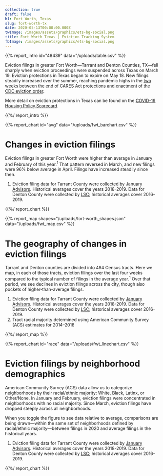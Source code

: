 ```yaml
---
collection: true
draft: false
h1: Fort Worth, Texas
slug: fort-worth-tx
date: 2020-05-13T00:00:00.000Z
twImage: /images/assets/graphics/ets-bg-social.png
title: Fort Worth Texas | Eviction Tracking System
fbImage: /images/assets/graphics/ets-bg-social.png
---
```


{{% report_intro id="48439" data="/uploads/table.csv" %}}







Eviction filings in greater Fort Worth—Tarrant and Denton Counties, TX—fell sharply when eviction proceedings were suspended across Texas on March 19. Eviction protections in Texas began to expire on May 18. New filings steadily increased over the summer, reaching pandemic highs in the [two weeks between the end of CARES Act protections and enactment of the CDC eviction order](https://evictionlab.org/shifts-in-eviction-filings-from-cares-act-to-cdc-order/). 

More detail on eviction protections in Texas can be found on the [COVID-19 Housing Policy Scorecard](https://evictionlab.org/covid-policy-scorecard/tx/).







{{%/ report_intro %}}



{{% report_chart id="avg" data="/uploads/fwt_barchart.csv" %}}





# Changes in eviction filings

Eviction filings in greater Fort Worth were higher than average in January and February of this year.<sup>1</sup> That pattern reversed in March, and new filings were 96% below average in April. Filings have increased steadily since then. 

1. Eviction filing data for Tarrant County were collected by [January Advisors](https://www.januaryadvisors.com/). Historical averages cover the years 2018-2019. Data for Denton County were collected by [LSC](https://www.lsc.gov/); historical averages cover 2016-2019.





{{%/ report_chart %}}



{{% report_map shapes="/uploads/fort-worth_shapes.json" data="/uploads/fwt_map.csv" %}}







# The geography of changes in eviction filings

Tarrant and Denton counties are divided into 494 Census tracts. Here we map, in each of those tracts, eviction filings over the last four weeks compared to the typical number of filings in the average year.<sup>1</sup> Over that period, we see  declines in eviction filings across the city, though also pockets of higher-than-average filings. 

1. Eviction filing data for Tarrant County were collected by [January Advisors](https://www.januaryadvisors.com/). Historical averages cover the years 2018-2019. Data for Denton County were collected by [LSC](https://www.lsc.gov/); historical averages cover 2016-2019.
2. Tract racial majority determined using American Community Survey (ACS) estimates for 2014–2018







{{%/ report_map %}}



{{% report_chart id="race" data="/uploads/fwt_linechart.csv" %}}

# Eviction filings by neighborhood demographics

American Community Survey (ACS) data allow us to categorize neighborhoods by their racial/ethnic majority: White, Black, Latinx, or Other/None. In January and February, eviction filings were concentrated in neighborhoods with no racial majority. Since March, eviction filings have dropped steeply across all neighborhoods.

When you toggle the figure to see data relative to average, comparisons are being drawn—within the same set of neighborhoods defined by racial/ethnic majority—between filings in 2020 and average filings in the historical years.

1. Eviction filing data for Tarrant County were collected by [January Advisors](https://www.januaryadvisors.com/). Historical averages cover the years 2018-2019. Data for Denton County were collected by [LSC](https://www.lsc.gov/); historical averages cover 2016-2019.

{{%/ report_chart %}}